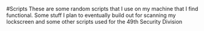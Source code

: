 #Scripts
These are some random scripts that I use on my machine that I find functional.
Some stuff I plan to eventually build out for scanning
my lockscreen and some other scripts used for the 49th Security Division
